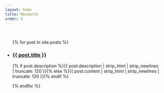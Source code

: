 ```yaml
---
layout: home
title: Research
order: 5
---
```


<br>

<div id="articles">
  <!-- <h1>Research</h1> -->
  <ul class="posts noList">
    {% for post in site.posts %}
      <li>
      	<!-- <span class="date">{{ post.date | date_to_string }}</span> -->
      	<h3><a href="{{ post.url }}">{{ post.title }}</a></h3>
      	<p class="description">{% if post.description %}{{ post.description  | strip_html | strip_newlines | truncate: 120 }}{% else %}{{ post.content | strip_html | strip_newlines | truncate: 120 }}{% endif %}</p>
      </li>
    {% endfor %}
  </ul>
</div>
